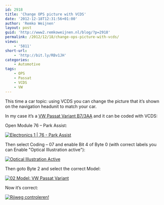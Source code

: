 ```yaml
---
id: 2918
title: 'Change OPS picture with VCDS'
date: '2012-12-18T12:31:56+01:00'
author: 'Remko Weijnen'
layout: post
guid: 'http://www2.remkoweijnen.nl/blog/?p=2918'
permalink: /2012/12/18/change-ops-picture-with-vcds/
views:
    - '5811'
short-url:
    - 'http://bit.ly/RBv1JH'
categories:
    - Automotive
tags:
    - OPS
    - Passat
    - VCDS
    - VW
---
```


This time a car topic: using VCDS you can change the picture that it’s shown on the navigation headunit to match your car.

In my case it’s a [VW Passat Variant B7/3AA](http://en.wikipedia.org/wiki/Volkswagen_Passat#2010_facelift_.28Passat_B7.29) and it can be coded with VCDS:

Open Module 76 – Park Assist:

[![Electronics 1 | 76 - Park Assist](http://192.168.40.25:8081/wp-content/uploads/2012/12/SNAGHTML18a0ff94_thumb.png "VCDS | Select Control Module")](http://192.168.40.25:8081/wp-content/uploads/2012/12/SNAGHTML18a0ff94.png)

Then select Coding – 07 and enable Bit 4 of Byte 0 (with correct labels you can Enable "Optical Illustration active"):

[![Optical Illustration Active](http://192.168.40.25:8081/wp-content/uploads/2012/12/SNAGHTML18a1f49c_thumb.png "3AE-919-475 | 3 Bytes long")](http://192.168.40.25:8081/wp-content/uploads/2012/12/SNAGHTML18a1f49c.png)

Then goto Byte 2 and select the correct Model:

[![02 Model: VW Passat Variant](http://192.168.40.25:8081/wp-content/uploads/2012/12/SNAGHTML18a33987_thumb.png "Ver.1.0.5.2 - 3AE-9190475 | 3 Bytes long")](http://192.168.40.25:8081/wp-content/uploads/2012/12/SNAGHTML18a33987.png)

Now it’s correct:

[![Rijweg controleren!](http://192.168.40.25:8081/wp-content/uploads/2012/12/image_thumb28.png "OPS - optisch parkeersysteem")](http://192.168.40.25:8081/wp-content/uploads/2012/12/image28.png)